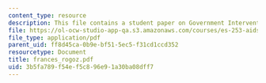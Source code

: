 ```yaml
---
content_type: resource
description: This file contains a student paper on Government Intervention.
file: https://ol-ocw-studio-app-qa.s3.amazonaws.com/courses/es-253-aids-and-poverty-in-africa-spring-2005/3b5fa789f54ef5c896e91a30ba08dff7_frances_rogoz.pdf
file_type: application/pdf
parent_uid: ff8d45ca-0b9e-bf51-5ec5-f31cd1ccd352
resourcetype: Document
title: frances_rogoz.pdf
uid: 3b5fa789-f54e-f5c8-96e9-1a30ba08dff7
---
```

